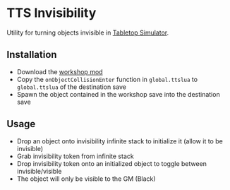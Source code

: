 # TTS Invisibility

Utility for turning objects invisible in [Tabletop Simulator](https://www.tabletopsimulator.com/).

## Installation

* Download the [workshop mod]()
* Copy the `onObjectCollisionEnter` function in `global.ttslua` to `global.ttslua` of the destination save
* Spawn the object contained in the workshop save into the destination save

## Usage

* Drop an object onto invisibility infinite stack to initialize it (allow it to be invisible)
* Grab invisibility token from infinite stack
* Drop invisibility token onto an initialized object to toggle between invisible/visible
* The object will only be visible to the GM (Black)
